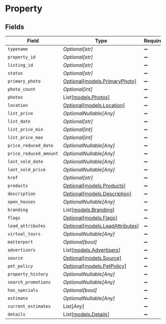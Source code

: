 # Property


## Fields

| Field                                                          | Type                                                           | Required                                                       | Description                                                    |
| -------------------------------------------------------------- | -------------------------------------------------------------- | -------------------------------------------------------------- | -------------------------------------------------------------- |
| `typename`                                                     | *Optional[str]*                                                | :heavy_minus_sign:                                             | N/A                                                            |
| `property_id`                                                  | *Optional[str]*                                                | :heavy_minus_sign:                                             | N/A                                                            |
| `listing_id`                                                   | *Optional[str]*                                                | :heavy_minus_sign:                                             | N/A                                                            |
| `status`                                                       | *Optional[str]*                                                | :heavy_minus_sign:                                             | N/A                                                            |
| `primary_photo`                                                | [Optional[models.PrimaryPhoto]](../models/primaryphoto.md)     | :heavy_minus_sign:                                             | N/A                                                            |
| `photo_count`                                                  | *Optional[int]*                                                | :heavy_minus_sign:                                             | N/A                                                            |
| `photos`                                                       | List[[models.Photos](../models/photos.md)]                     | :heavy_minus_sign:                                             | N/A                                                            |
| `location`                                                     | [Optional[models.Location]](../models/location.md)             | :heavy_minus_sign:                                             | N/A                                                            |
| `list_price`                                                   | *OptionalNullable[Any]*                                        | :heavy_minus_sign:                                             | N/A                                                            |
| `list_date`                                                    | *Optional[str]*                                                | :heavy_minus_sign:                                             | N/A                                                            |
| `list_price_min`                                               | *Optional[int]*                                                | :heavy_minus_sign:                                             | N/A                                                            |
| `list_price_max`                                               | *Optional[int]*                                                | :heavy_minus_sign:                                             | N/A                                                            |
| `price_reduced_date`                                           | *OptionalNullable[Any]*                                        | :heavy_minus_sign:                                             | N/A                                                            |
| `price_reduced_amount`                                         | *OptionalNullable[Any]*                                        | :heavy_minus_sign:                                             | N/A                                                            |
| `last_sold_date`                                               | *OptionalNullable[Any]*                                        | :heavy_minus_sign:                                             | N/A                                                            |
| `last_sold_price`                                              | *OptionalNullable[Any]*                                        | :heavy_minus_sign:                                             | N/A                                                            |
| `href`                                                         | *Optional[str]*                                                | :heavy_minus_sign:                                             | N/A                                                            |
| `products`                                                     | [Optional[models.Products]](../models/products.md)             | :heavy_minus_sign:                                             | N/A                                                            |
| `description`                                                  | [Optional[models.Description]](../models/description.md)       | :heavy_minus_sign:                                             | N/A                                                            |
| `open_houses`                                                  | *OptionalNullable[Any]*                                        | :heavy_minus_sign:                                             | N/A                                                            |
| `branding`                                                     | List[[models.Branding](../models/branding.md)]                 | :heavy_minus_sign:                                             | N/A                                                            |
| `flags`                                                        | [Optional[models.Flags]](../models/flags.md)                   | :heavy_minus_sign:                                             | N/A                                                            |
| `lead_attributes`                                              | [Optional[models.LeadAttributes]](../models/leadattributes.md) | :heavy_minus_sign:                                             | N/A                                                            |
| `virtual_tours`                                                | *OptionalNullable[Any]*                                        | :heavy_minus_sign:                                             | N/A                                                            |
| `matterport`                                                   | *Optional[bool]*                                               | :heavy_minus_sign:                                             | N/A                                                            |
| `advertisers`                                                  | List[[models.Advertisers](../models/advertisers.md)]           | :heavy_minus_sign:                                             | N/A                                                            |
| `source`                                                       | [Optional[models.Source]](../models/source.md)                 | :heavy_minus_sign:                                             | N/A                                                            |
| `pet_policy`                                                   | [Optional[models.PetPolicy]](../models/petpolicy.md)           | :heavy_minus_sign:                                             | N/A                                                            |
| `property_history`                                             | *OptionalNullable[Any]*                                        | :heavy_minus_sign:                                             | N/A                                                            |
| `search_promotions`                                            | *OptionalNullable[Any]*                                        | :heavy_minus_sign:                                             | N/A                                                            |
| `has_specials`                                                 | *Optional[bool]*                                               | :heavy_minus_sign:                                             | N/A                                                            |
| `estimate`                                                     | *OptionalNullable[Any]*                                        | :heavy_minus_sign:                                             | N/A                                                            |
| `current_estimates`                                            | List[*Any*]                                                    | :heavy_minus_sign:                                             | N/A                                                            |
| `details`                                                      | List[[models.Details](../models/details.md)]                   | :heavy_minus_sign:                                             | N/A                                                            |